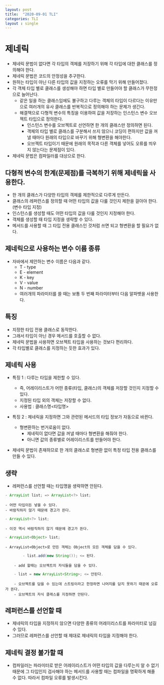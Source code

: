 ```yaml
---
layout: post
title:  "2020-09-01 TLI"
categories: TLI
layout : single
---
```


# 제네릭
- 제네릭 문법이 없다면 각 타입의 객체를 저장하기 위해 각 타입에 대한 클래스를 정의해야 한다.
- 제네릭 문법은 코드의 안정성을 추구한다.
- 원하는 타입이 아닌 다른 타입의 값을 지정하는 오류를 막기 위해 만들어졌다.
- 각 객체 타입 별로 클래스를 생성해야 하면 타입 별로 만들어야 할 클래스가 무한정으로 늘어난다.
    - 같은 일을 하는 클래스임에도 불구하고 다루는 객체의 타입이 다르다는 이유만으로 여러개의 유사 클래스를 반복적으로 정의해야 하는 문제가 생긴다.
    - 해결책으로 다형적 변수의 특징을 이용하여 값을 저장하는 인스턴스 변수 오브젝트 타입으로 정의한다.
        - 인스턴스 변수를 오브젝트로 선언하면 한 개의 클래스만 정의하면 된다.
        - 객체의 타입 별로 클래스를 구분해서 쓰지 않으니 코딩이 편하지만 값을 꺼낼 때마다 원래의 타입으로 바꾸기 위해 형변환을 해야한다.
        - 오브젝트 타입이기 때문에 원래의 목적과 다른 객체를 넣어도 오류를 띄우지 않는다는 문제점이 있다.
- 제네릭 문법은 컴파일러를 대상으로 한다.

## 다형적 변수의 한계(문제점)를 극복하기 위해 제네릭을 사용한다.
- 한 개의 클래스가 다양한 타입의 객체를 제한적으로 다루게 만든다.
- 클래스의 레퍼런스를 정의할 때 어떤 타입의 값을 다룰 것인지 제한을 걸아야 한다.(변수 타입 지정)
- 인스턴스를 생성할 때도 어떤 타입의 값을 다룰 것인지 지정해야 한다.
- 객체를 생성할 때 타입 지정을 생략할 수 있다.
- 메서드를 사용할 때 그 타입 전용 클래스인 것처럼 쓰면 되고 형변환을 할 필요가 없다.

## 제네릭으로 사용하는 변수 이름 종류
- 자바에서 제안하는 변수 이름은 다음과 같다.
    - T - type
    - E - element
    - K - key
    - V - value
    - N - number
    - 여러개의 파라미터를 쓸 때는 보통 두 번째 파라미터부터 다음 알파벳을 사용한다.

## 특징
- 지정한 타입 전용 클래스로 동작한다.
- 그래서 타입이 아닌 경우 메서드를 호출할 수 없다.
- 제네릭 문법을 사용하면 오브젝트 타입을 사용하는 것보다 편리하다.
- 각 타입별로 클래스를 지정하는 듯한 효과가 있다.

## 제네릭 사용
- 특징 1 : 다루는 타입을 제한할 수 있다.
    - 즉, 어레이리스트가 어떤 종류(타입, 클래스)의 객체를 저장할 것인지 지정할 수 있다.
    - 지정된 타입 외의 객체는 저장할 수 없다.
    - 사용법 : 클래스명<타입명>

- 특징 2 : 제네릭을 지정하면 그와 관련된 메서드의 타입 정보가 자동으로 바뀐다.
    - 형변환하는 번거로움이 없다.
        - 제네릭이 없다면 값을 꺼낼 때마다 형변환을 해줘야 한다.
        - 아니면 값의 종류별로 어레이리스트를 만들어야 한다.

- 제네릭 문법이 존재하므로 한 개의 클래스로 형변환 없이 특정 타입 전용 클래스를 만들 수 있다.

## 생략
- 레퍼런스를 선언할 때는 타입명을 생략하면 안된다.
```java
- ArrayList list; => ArrayList<?> list;
```
    - 어떤 타입이든 넣을 수 있다.
    - 바람직하지 않기 때문에 경고가 뜬다.
```java
- ArrayList<?> list;
```
    - 이것 역시 바람직하지 않기 때문에 경고가 뜬다.
```java
- ArrayList<Object> list;
```
    - ArrayList<Object>로 만든 객체는 Object의 모든 객체를 담을 수 있다.
```java
        - list.add(new String()); <= 된다.
```
        - add 할때는 오브젝트의 자식들을 담을 수 있다.
```java
    - list = new ArrayList<String>; <= 안된다.
```
        - 오브젝트를 담을 수 있는데 스트링이라고 한정하면 나머지를 담지 못하기 때문에 오류가 뜬다.
        - 오브젝트의 자식 클래스를 지정하면 안된다.

## 레퍼런스를 선언할 때
- 제네릭의 타입을 지정하지 않으면 다양한 종류의 어레이리스트를 파라미터로 넘길 수 있다.
- 그러므로 레퍼런스를 선언할 때 제대로 제네릭의 타입을 지정해야 한다.

## 제네릭 결정 불가할 때
- 컴파일러는 파라미터로 받은 어레이리스트가 어떤 타입의 값을 다루는지 알 수 없기 때문에 그 타입인지 검사해야 하는 메서드를 사용할 때는 컴파일을 명확하게 해줄 수 없다. 따라서 컴파일 오류를 발생시킨다.
